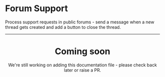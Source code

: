 # Forum Support

Process support requests in public forums - send a message when a new thread gets created and add a button to close the thread.

<ModuleOverview moduleName="forum-support" />

---
<center><h1>Coming soon</h1></center>
<center>We're still working on adding this documentation file - please check back later or raise a PR.</center>